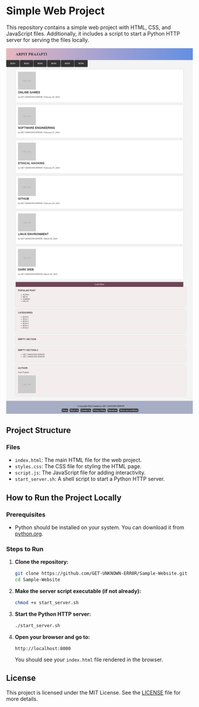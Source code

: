 # Simple Web Project

This repository contains a simple web project with HTML, CSS, and JavaScript files. Additionally, it includes a script to start a Python HTTP server for serving the files locally.

![Screenshot of the Web Project](web_img.jpeg)

## Project Structure


### Files

- `index.html`: The main HTML file for the web project.
- `styles.css`: The CSS file for styling the HTML page.
- `script.js`: The JavaScript file for adding interactivity.
- `start_server.sh`: A shell script to start a Python HTTP server.

## How to Run the Project Locally

### Prerequisites

- Python should be installed on your system. You can download it from [python.org](https://www.python.org/downloads/).

### Steps to Run

1. **Clone the repository:**

    ```sh
    git clone https://github.com/GET-UNKNOWN-ERR0R/Sample-Website.git
    cd Sample-Website
    ```

2. **Make the server script executable (if not already):**

    ```sh
    chmod +x start_server.sh
    ```

3. **Start the Python HTTP server:**

    ```sh
    ./start_server.sh
    ```

4. **Open your browser and go to:**

    ```
    http://localhost:8000
    ```

    You should see your `index.html` file rendered in the browser.


## License

This project is licensed under the MIT License. See the [LICENSE](LICENSE) file for more details.


